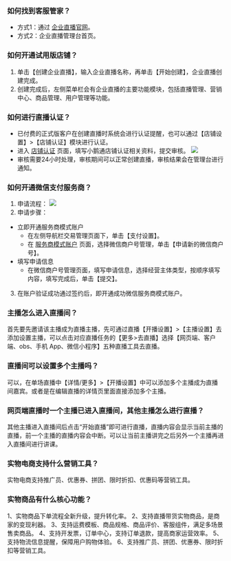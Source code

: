 ### 如何找到客服管家？
- 方式1：通过 [企业直播官网](https://qlive.inside.xiaoe-tech.com/)。
- 方式2：企业直播管理台首页。

### 如何开通试用版店铺？
1. 单击【创建企业直播】，输入企业直播名称，再单击【开始创建】，企业直播创建完成。
2. 创建完成后，左侧菜单栏会有企业直播的主要功能模块，包括直播管理、营销中心、商品管理、用户管理等功能。

### 如何进行直播认证？
- 已付费的正式版客户在创建直播时系统会进行认证提醒，也可以通过【店铺设置】>【店铺认证】模块进行认证。
- 进入 [店铺认证](https://live-admin.xiaoe-tech.com/shopSetting#/shopSetting ) 页面，填写小鹅通店铺认证相关资料，提交审核。
![](https://main.qcloudimg.com/raw/ad3da14ee20d10925df24a662a97cd5d.png)
- 审核需要24小时处理，审核期间可以正常创建直播，审核结果会在管理台进行通知。

### 如何开通微信支付服务商？
1. 申请流程：
![](https://main.qcloudimg.com/raw/57bf9a5bdf39ef26de9bc5fbfdfd143c.png)
2. 申请步骤：
  - 立即开通服务商模式账户
    - 在左侧导航栏交易管理页面下，单击【支付设置】。
    - 在 [服务商模式账户](https://live-admin.xiaoe-tech.com/pay_model#/manage/list) 页面，选择微信商户号管理，单击【申请新的微信商户号】。
  - 填写申请信息
    - 在微信商户号管理页面，填写申请信息，选择经营主体类型，按顺序填写内容，填写完成后，单击【提交】。
3. 在账户验证成功通过签约后，即开通成功微信服务商模式账户。

### 主播怎么进入直播间？
首先要先邀请该主播成为直播主播，先可通过直播【开播设置】>【主播设置】去添加设置主播，可以点击对应直播任务的【更多>去直播】选择【网页端、客户端、obs、手机 App、微信小程序】五种直播工具去直播。

### 直播间可以设置多个主播吗？
可以，在单场直播中【详情/更多】>【开播设置】中可以添加多个主播成为直播间嘉宾。或者是在编辑直播的详情页里面直接添加多个主播。

### 网页端直播时一个主播已进入直播间，其他主播怎么进行直播？
其他主播进入直播间后点击“开始直播”即可进行直播，直播内容会显示当前主播的直播，前一个主播的直播内容会中断。可以让当前主播讲完之后另外一个主播再进入直播间进行讲课。

### 实物电商支持什么营销工具？
实物电商支持推广员、优惠券、拼团、限时折扣、优惠码等营销工具。

### 实物商品有什么核心功能？
1、实物商品下单流程全新升级，提升转化率。
2、支持直播带货实物商品，是商家的变现利器。
3、支持运费模板、商品规格、商品评价、客服组件，满足多场景售卖商品。
4、支持开发票，订单中心，支持订单退款，提高商家运营效率。
5、支持物流信息提醒，保障用户购物体验。
6、支持推广员、拼团、优惠券、限时折扣等营销工具。
